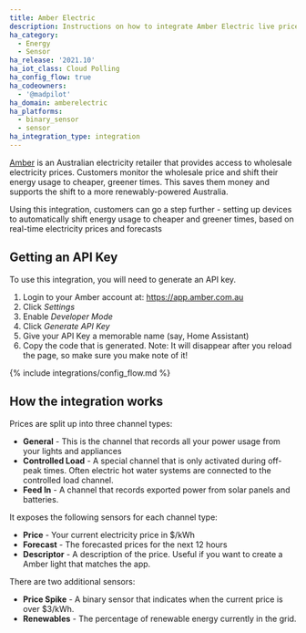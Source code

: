```yaml
---
title: Amber Electric
description: Instructions on how to integrate Amber Electric live prices within Home Assistant.
ha_category:
  - Energy
  - Sensor
ha_release: '2021.10'
ha_iot_class: Cloud Polling
ha_config_flow: true
ha_codeowners:
  - '@madpilot'
ha_domain: amberelectric
ha_platforms:
  - binary_sensor
  - sensor
ha_integration_type: integration
---
```


[Amber](https://www.amber.com.au/) is an Australian electricity retailer that provides access to wholesale electricity prices. Customers monitor the wholesale price and shift their energy usage to cheaper, greener times. This saves them money and supports the shift to a more renewably-powered Australia.

Using this integration, customers can go a step further - setting up devices to automatically shift energy usage to cheaper and greener times, based on real-time electricity prices and forecasts

## Getting an API Key

To use this integration, you will need to generate an API key.

1. Login to your Amber account at: <https://app.amber.com.au>
2. Click _Settings_
3. Enable _Developer Mode_
4. Click _Generate API Key_
5. Give your API Key a memorable name (say, Home Assistant)
6. Copy the code that is generated. Note: It will disappear after you reload the page, so make sure you make note of it!

{% include integrations/config_flow.md %}

## How the integration works

Prices are split up into three channel types:

- **General** - This is the channel that records all your power usage from your lights and appliances
- **Controlled Load** - A special channel that is only activated during off-peak times. Often electric hot water systems are connected to the controlled load channel.
- **Feed In** - A channel that records exported power from solar panels and batteries.

It exposes the following sensors for each channel type:

- **Price** - Your current electricity price in $/kWh
- **Forecast** - The forecasted prices for the next 12 hours
- **Descriptor** - A description of the price. Useful if you want to create a Amber light that matches the app.

There are two additional sensors:

- **Price Spike** - A binary sensor that indicates when the current price is over $3/kWh.
- **Renewables** - The percentage of renewable energy currently in the grid.
